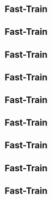 # Fast-Train
# Fast-Train
# Fast-Train
# Fast-Train
# Fast-Train
# Fast-Train
# Fast-Train
# Fast-Train
# Fast-Train
